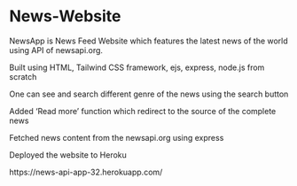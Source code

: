 # News-Website
NewsApp is News Feed Website which features the latest news of the world using API of newsapi.org. 
<p>Built using HTML, Tailwind CSS framework, ejs, express, node.js from scratch</p>
<p> One can see and search different genre of the news using the search button</p>
<p>Added ‘Read more’ function which redirect to the source of the complete news</p>
<p> Fetched news content from the newsapi.org using express</p>
<p>Deployed the website to Heroku</p>
<p>https://news-api-app-32.herokuapp.com/<p>
